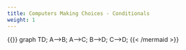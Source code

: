 ```yaml
---
title: Computers Making Choices - Conditionals
weight: 1
---
```

{{<mermaid align="left">}}
graph TD;
    A-->B;
    A-->C;
    B-->D;
    C-->D;
{{< /mermaid >}}
